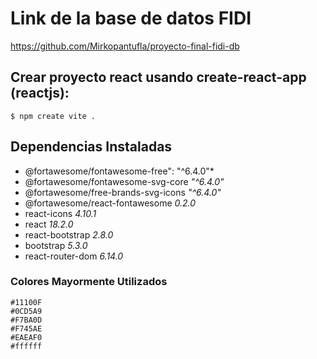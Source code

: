 # Link de la base de datos FIDI
https://github.com/Mirkopantufla/proyecto-final-fidi-db

## Crear proyecto react usando create-react-app (reactjs):

```shell
$ npm create vite .
```

## Dependencias Instaladas
- @fortawesome/fontawesome-free": "^6.4.0"*
- @fortawesome/fontawesome-svg-core *"^6.4.0"*
- @fortawesome/free-brands-svg-icons *"^6.4.0"*
- @fortawesome/react-fontawesome *0.2.0*
- react-icons *4.10.1*
- react *18.2.0*
- react-bootstrap *2.8.0*
- bootstrap *5.3.0*
- react-router-dom *6.14.0*

### Colores Mayormente Utilizados
```
#11100F
#0CD5A9
#F7BA0D
#F745AE
#EAEAF0
#ffffff
```
